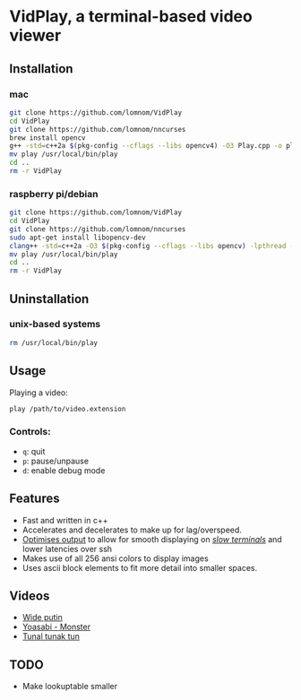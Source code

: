 # VidPlay, a terminal-based video viewer
## Installation
### mac
```bash
git clone https://github.com/lomnom/VidPlay
cd VidPlay
git clone https://github.com/lomnom/nncurses
brew install opencv
g++ -std=c++2a $(pkg-config --cflags --libs opencv4) -O3 Play.cpp -o play 
mv play /usr/local/bin/play
cd ..
rm -r VidPlay
```
### raspberry pi/debian
```bash
git clone https://github.com/lomnom/VidPlay
cd VidPlay
git clone https://github.com/lomnom/nncurses
sudo apt-get install libopencv-dev
clang++ -std=c++2a -O3 $(pkg-config --cflags --libs opencv) -lpthread -pthread Play.cpp -o play
mv play /usr/local/bin/play
cd ..
rm -r VidPlay
```
## Uninstallation
### unix-based systems
```bash
rm /usr/local/bin/play
```
## Usage
Playing a video:
```bash
play /path/to/video.extension
```
### Controls:
- `q`: quit
- `p`: pause/unpause
- `d`: enable debug mode 
## Features
- Fast and written in c++
- Accelerates and decelerates to make up for lag/overspeed.
- [Optimises output](https://github.com/lomnom/nncurses/blob/0cc2179216cc2eae5bf13fdbabc8410484605aca/Screens.hpp#L115) to allow for smooth displaying on [*slow terminals*](https://iterm2.com/) and lower latencies over ssh
- Makes use of all 256 ansi colors to display images
- Uses ascii block elements to fit more detail into smaller spaces.
## Videos
- [Wide putin](https://drive.google.com/file/d/13UgRL1MGbNcufDHdK--rPDHIWegg4iRj/view?usp=sharing)
- [Yoasabi - Monster](https://drive.google.com/file/d/1iMFqQUvV7-KRJiZ2E4ukrAtQNSoo2q0g/view?usp=sharing)
- [Tunal tunak tun](https://drive.google.com/file/d/1U-miDEqPg-n7MepF9BeI8_7sxqDgHSZE/view?usp=sharing)
## TODO
- Make lookuptable smaller
